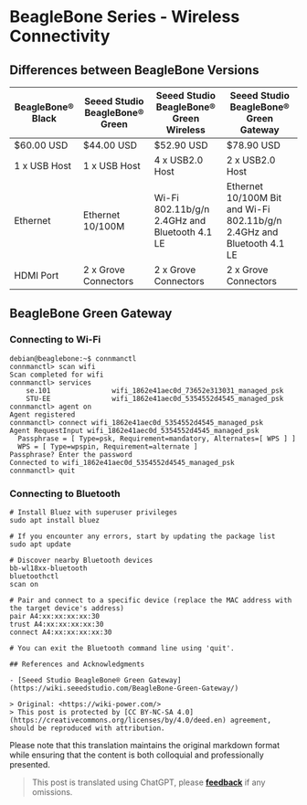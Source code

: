 # BeagleBone Series - Wireless Connectivity

## Differences between BeagleBone Versions

| BeagleBone® Black | Seeed Studio BeagleBone® Green | Seeed Studio BeagleBone® Green Wireless | Seeed Studio BeagleBone® Green Gateway |
| ----------------- | ------------------------------ | ------------------------------------- | ----------------------------------- |
| $60.00 USD        | $44.00 USD                     | $52.90 USD                           | $78.90 USD                          |
| 1 x USB Host      | 1 x USB Host                    | 4 x USB2.0 Host                       | 2 x USB2.0 Host                     |
| Ethernet          | Ethernet 10/100M                | Wi-Fi 802.11b/g/n 2.4GHz and Bluetooth 4.1 LE | Ethernet 10/100M Bit and Wi-Fi 802.11b/g/n 2.4GHz and Bluetooth 4.1 LE |
| HDMI Port         | 2 x Grove Connectors            | 2 x Grove Connectors                   | 2 x Grove Connectors                 |

## BeagleBone Green Gateway

### Connecting to Wi-Fi

```shell
debian@beaglebone:~$ connmanctl
connmanctl> scan wifi
Scan completed for wifi
connmanctl> services
    se.101               wifi_1862e41aec0d_73652e313031_managed_psk
    STU-EE               wifi_1862e41aec0d_5354552d4545_managed_psk
connmanctl> agent on
Agent registered
connmanctl> connect wifi_1862e41aec0d_5354552d4545_managed_psk
Agent RequestInput wifi_1862e41aec0d_5354552d4545_managed_psk
  Passphrase = [ Type=psk, Requirement=mandatory, Alternates=[ WPS ] ]
  WPS = [ Type=wpspin, Requirement=alternate ]
Passphrase? Enter the password
Connected to wifi_1862e41aec0d_5354552d4545_managed_psk
connmanctl> quit
```

### Connecting to Bluetooth

```shell
# Install Bluez with superuser privileges
sudo apt install bluez

# If you encounter any errors, start by updating the package list
sudo apt update

# Discover nearby Bluetooth devices
bb-wl18xx-bluetooth
bluetoothctl
scan on

# Pair and connect to a specific device (replace the MAC address with the target device's address)
pair A4:xx:xx:xx:xx:30
trust A4:xx:xx:xx:xx:30
connect A4:xx:xx:xx:xx:30

# You can exit the Bluetooth command line using 'quit'.

## References and Acknowledgments

- [Seeed Studio BeagleBone® Green Gateway](https://wiki.seeedstudio.com/BeagleBone-Green-Gateway/)

> Original: <https://wiki-power.com/>
> This post is protected by [CC BY-NC-SA 4.0](https://creativecommons.org/licenses/by/4.0/deed.en) agreement, should be reproduced with attribution.
```

Please note that this translation maintains the original markdown format while ensuring that the content is both colloquial and professionally presented.

> This post is translated using ChatGPT, please [**feedback**](https://github.com/linyuxuanlin/Wiki_MkDocs/issues/new) if any omissions.